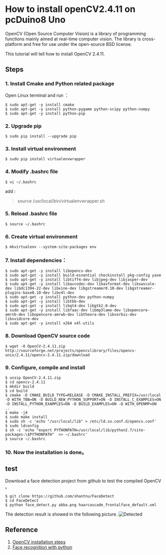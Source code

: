 # How to install openCV2.4.11 on pcDuino8 Uno

OpenCV (Open Source Computer Vision) is a library of programming functions mainly aimed at real-time computer vision. The library is cross-platform and free for use under the open-source BSD license.

This tutorial will tell how to install OpenCV 2.4.11.

## Steps
### 1. Install Cmake and Python related package 
Open Linux terminal and run ：
```shell
$ sudo apt-get -y install cmake
$ sudo apt-get -y install python-pygame python-scipy python-numpy
$ sudo apt-get -y install python-pip
```
### 2. Upgrade pip
```shell
$ sudo pip install --upgrade pip
```
### 3. Install virtual environment 
```shell
$ sudo pip install virtualenvwrapper
```
### 4.  Modify .bashrc file
```shell
$ vi ~/.bashrc 
```
add :
> source /usr/local/bin/virtualenvwrapper.sh

### 5. Reload .bashrc file
```shell
$ source ~/.bashrc
```
### 6. Create virtual environment
```shell
$ mkvirtualenv --system-site-packages env
```
### 7. Install dependencies：
```shell
$ sudo apt-get -y install libopencv-dev
$ sudo apt-get -y install build-essential checkinstall pkg-config yasm
$ sudo apt-get -y install libtiff4-dev libjpeg-dev libjasper-dev
$ sudo apt-get -y install libavcodec-dev libavformat-dev libswscale-dev libdc1394-22-dev libxine-dev libgstreamer0.10-dev libgstreamer-plugins-base0.10-dev libv4l-dev
$ sudo apt-get -y install python-dev python-numpy
$ sudo apt-get -y install libtbb-dev
$ sudo apt-get -y install libqt4-dev libgtk2.0-dev
$ sudo apt-get -y install libfaac-dev libmp3lame-dev libopencore-amrnb-dev libopencore-amrwb-dev libtheora-dev libvorbis-dev libxvidcore-dev
$ sudo apt-get -y install x264 v4l-utils
```
### 8. Download OpenCV source code 
```shell
$ wget -O OpenCV-2.4.11.zip http://sourceforge.net/projects/opencvlibrary/files/opencv-unix/2.4.11/opencv-2.4.11.zip/download  
```
### 9. Configure, compile and install 
```shell
$ unzip OpenCV-2.4.11.zip 
$ cd opencv-2.4.11
$ mkdir build
$ cd build
$ cmake -D CMAKE_BUILD_TYPE=RELEASE -D CMAKE_INSTALL_PREFIX=/usr/local -D WITH_TBB=ON -D BUILD_NEW_PYTHON_SUPPORT=ON -D INSTALL_C_EXAMPLES=ON -D INSTALL_PYTHON_EXAMPLES=ON -D BUILD_EXAMPLES=ON -D WITH_OPENMP=ON .. 
$ make -j4  
$ sudo make install 
$ sudo sh -c 'echo "/usr/local/lib" > /etc/ld.so.conf.d/opencv.conf'
$ sudo ldconfig
$ sh -c 'echo "export PYTHONPATH=/usr/local/lib/python2.7/site-packages:\$PYTHONPATH"  >> ~/.bashrc'
$ source ~/.bashrc
```
### 10. Now the installation is done。

## test
Download a face detection project from github to test the compiled OpenCV 。
```shell
$ git clone https://github.com/shantnu/FaceDetect  
$ cd FaceDetect
$ python face_detect.py abba.png haarcascade_frontalface_default.xml 
```
The detection result is showed in the following picture.
![Detected](http://cnlearn.linksprite.com/wp-content/uploads/2015/10/41.png)

## Reference

1. [OpenCV installation steps](http://www.instructables.com/id/RasPi-OpenCV-Face-Tracking/?ALLSTEPS)
2. [Face recognition with python](https://realpython.com/blog/python/face-recognition-with-python/)
